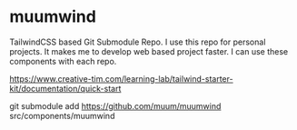 # muumwind
TailwindCSS based Git Submodule Repo. I use this repo for personal projects. It makes me to develop web based project faster. I can use these components with each repo.

<link rel="stylesheet" href="https://cdn.jsdelivr.net/gh/creativetimofficial/tailwind-starter-kit/compiled-tailwind.min.css">

https://www.creative-tim.com/learning-lab/tailwind-starter-kit/documentation/quick-start

git submodule add https://github.com/muum/muumwind src/components/muumwind
